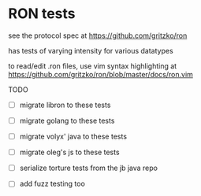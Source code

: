 # RON tests

see the protocol spec at https://github.com/gritzko/ron

has tests of varying intensity for various datatypes

to read/edit .ron files, use vim syntax highlighting at
https://github.com/gritzko/ron/blob/master/docs/ron.vim

TODO

- [ ] migrate libron to these tests
- [ ] migrate golang to these tests
- [ ] migrate volyx' java to these tests
- [ ] migrate oleg's js to these tests
- [ ] serialize torture tests from the jb java repo
- [ ] add fuzz testing too

